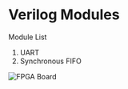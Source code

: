 # Verilog Modules

Module List
1. UART
2. Synchronous FIFO
   
![FPGA Board](https://img.shields.io/badge/FPGA-Zybo%20Z7-blue)

